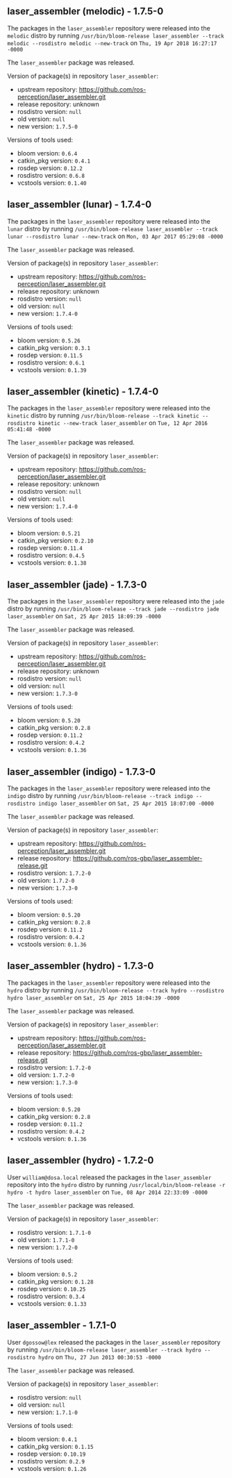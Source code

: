 ## laser_assembler (melodic) - 1.7.5-0

The packages in the `laser_assembler` repository were released into the `melodic` distro by running `/usr/bin/bloom-release laser_assembler --track melodic --rosdistro melodic --new-track` on `Thu, 19 Apr 2018 16:27:17 -0000`

The `laser_assembler` package was released.

Version of package(s) in repository `laser_assembler`:

- upstream repository: https://github.com/ros-perception/laser_assembler.git
- release repository: unknown
- rosdistro version: `null`
- old version: `null`
- new version: `1.7.5-0`

Versions of tools used:

- bloom version: `0.6.4`
- catkin_pkg version: `0.4.1`
- rosdep version: `0.12.2`
- rosdistro version: `0.6.8`
- vcstools version: `0.1.40`


## laser_assembler (lunar) - 1.7.4-0

The packages in the `laser_assembler` repository were released into the `lunar` distro by running `/usr/bin/bloom-release laser_assembler --track lunar --rosdistro lunar --new-track` on `Mon, 03 Apr 2017 05:29:08 -0000`

The `laser_assembler` package was released.

Version of package(s) in repository `laser_assembler`:

- upstream repository: https://github.com/ros-perception/laser_assembler.git
- release repository: unknown
- rosdistro version: `null`
- old version: `null`
- new version: `1.7.4-0`

Versions of tools used:

- bloom version: `0.5.26`
- catkin_pkg version: `0.3.1`
- rosdep version: `0.11.5`
- rosdistro version: `0.6.1`
- vcstools version: `0.1.39`


## laser_assembler (kinetic) - 1.7.4-0

The packages in the `laser_assembler` repository were released into the `kinetic` distro by running `/usr/bin/bloom-release --track kinetic --rosdistro kinetic --new-track laser_assembler` on `Tue, 12 Apr 2016 05:41:48 -0000`

The `laser_assembler` package was released.

Version of package(s) in repository `laser_assembler`:

- upstream repository: https://github.com/ros-perception/laser_assembler.git
- release repository: unknown
- rosdistro version: `null`
- old version: `null`
- new version: `1.7.4-0`

Versions of tools used:

- bloom version: `0.5.21`
- catkin_pkg version: `0.2.10`
- rosdep version: `0.11.4`
- rosdistro version: `0.4.5`
- vcstools version: `0.1.38`


## laser_assembler (jade) - 1.7.3-0

The packages in the `laser_assembler` repository were released into the `jade` distro by running `/usr/bin/bloom-release --track jade --rosdistro jade laser_assembler` on `Sat, 25 Apr 2015 18:09:39 -0000`

The `laser_assembler` package was released.

Version of package(s) in repository `laser_assembler`:
- upstream repository: https://github.com/ros-perception/laser_assembler.git
- release repository: unknown
- rosdistro version: `null`
- old version: `null`
- new version: `1.7.3-0`

Versions of tools used:
- bloom version: `0.5.20`
- catkin_pkg version: `0.2.8`
- rosdep version: `0.11.2`
- rosdistro version: `0.4.2`
- vcstools version: `0.1.36`


## laser_assembler (indigo) - 1.7.3-0

The packages in the `laser_assembler` repository were released into the `indigo` distro by running `/usr/bin/bloom-release --track indigo --rosdistro indigo laser_assembler` on `Sat, 25 Apr 2015 18:07:00 -0000`

The `laser_assembler` package was released.

Version of package(s) in repository `laser_assembler`:
- upstream repository: https://github.com/ros-perception/laser_assembler.git
- release repository: https://github.com/ros-gbp/laser_assembler-release.git
- rosdistro version: `1.7.2-0`
- old version: `1.7.2-0`
- new version: `1.7.3-0`

Versions of tools used:
- bloom version: `0.5.20`
- catkin_pkg version: `0.2.8`
- rosdep version: `0.11.2`
- rosdistro version: `0.4.2`
- vcstools version: `0.1.36`


## laser_assembler (hydro) - 1.7.3-0

The packages in the `laser_assembler` repository were released into the `hydro` distro by running `/usr/bin/bloom-release --track hydro --rosdistro hydro laser_assembler` on `Sat, 25 Apr 2015 18:04:39 -0000`

The `laser_assembler` package was released.

Version of package(s) in repository `laser_assembler`:
- upstream repository: https://github.com/ros-perception/laser_assembler.git
- release repository: https://github.com/ros-gbp/laser_assembler-release.git
- rosdistro version: `1.7.2-0`
- old version: `1.7.2-0`
- new version: `1.7.3-0`

Versions of tools used:
- bloom version: `0.5.20`
- catkin_pkg version: `0.2.8`
- rosdep version: `0.11.2`
- rosdistro version: `0.4.2`
- vcstools version: `0.1.36`


## laser_assembler (hydro) - 1.7.2-0

User `william@dosa.local` released the packages in the `laser_assembler` repository into the `hydro` distro by running `/usr/local/bin/bloom-release -r hydro -t hydro laser_assembler` on `Tue, 08 Apr 2014 22:33:09 -0000`

The `laser_assembler` package was released.

Version of package(s) in repository `laser_assembler`:
- rosdistro version: `1.7.1-0`
- old version: `1.7.1-0`
- new version: `1.7.2-0`

Versions of tools used:
- bloom version: `0.5.2`
- catkin_pkg version: `0.1.28`
- rosdep version: `0.10.25`
- rosdistro version: `0.3.4`
- vcstools version: `0.1.33`


## laser_assembler - 1.7.1-0

User `dgossow@lex` released the packages in the `laser_assembler` repository by running `/usr/bin/bloom-release laser_assembler --track hydro --rosdistro hydro` on `Thu, 27 Jun 2013 00:30:53 -0000`

The `laser_assembler` package was released.

Version of package(s) in repository `laser_assembler`:
- rosdistro version: `null`
- old version: `null`
- new version: `1.7.1-0`

Versions of tools used:
- bloom version: `0.4.1`
- catkin_pkg version: `0.1.15`
- rosdep version: `0.10.19`
- rosdistro version: `0.2.9`
- vcstools version: `0.1.26`


